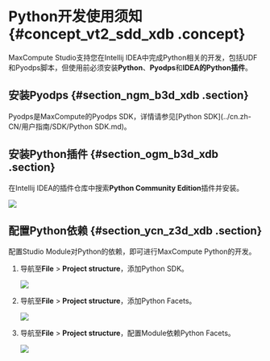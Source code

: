# Python开发使用须知 {#concept_vt2_sdd_xdb .concept}

MaxCompute Studio支持您在Intellij IDEA中完成Python相关的开发，包括UDF和Pyodps脚本，但使用前必须安装**Python**、**Pyodps**和**IDEA的Python插件**。

## 安装Pyodps {#section_ngm_b3d_xdb .section}

Pyodps是MaxCompute的Pyodps SDK，详情请参见[Python SDK](../cn.zh-CN/用户指南/SDK/Python SDK.md)。

## 安装Python插件 {#section_ogm_b3d_xdb .section}

在Intellij IDEA的插件仓库中搜索**Python Community Edition**插件并安装。

![](http://static-aliyun-doc.oss-cn-hangzhou.aliyuncs.com/assets/img/13746/3389_zh-CN.png)

## 配置Python依赖 {#section_ycn_z3d_xdb .section}

配置Studio Module对Python的依赖，即可进行MaxCompute Python的开发。

1.  导航至**File** \> **Project structure**，添加Python SDK。

    ![](http://static-aliyun-doc.oss-cn-hangzhou.aliyuncs.com/assets/img/13746/3391_zh-CN.png)

2.  导航至**File** \> **Project structure**，添加Python Facets。

    ![](http://static-aliyun-doc.oss-cn-hangzhou.aliyuncs.com/assets/img/13746/3392_zh-CN.png)

3.  导航至**File** \> **Project structure**，配置Module依赖Python Facets。

    ![](http://static-aliyun-doc.oss-cn-hangzhou.aliyuncs.com/assets/img/13746/3393_zh-CN.png)


